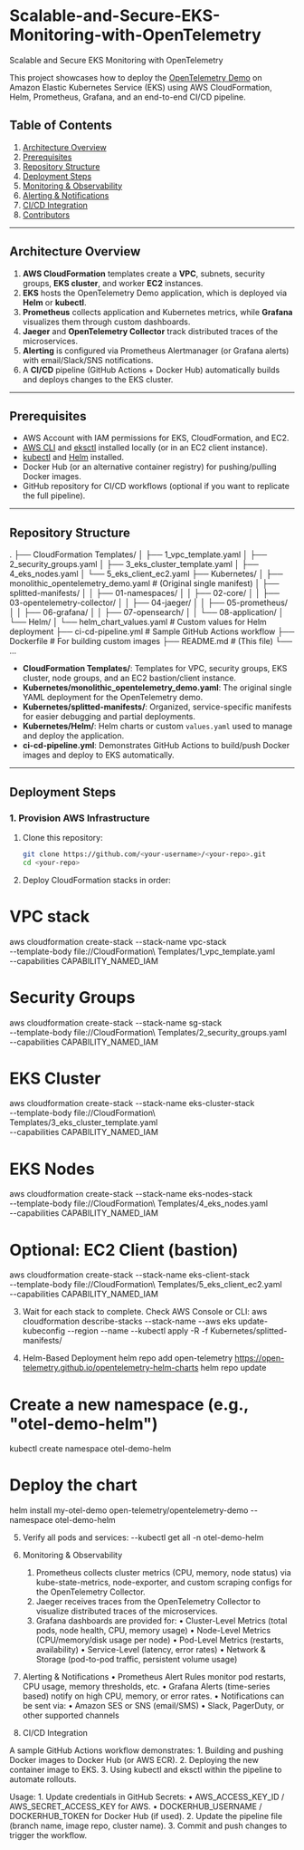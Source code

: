 # Scalable-and-Secure-EKS-Monitoring-with-OpenTelemetry
Scalable and Secure EKS Monitoring with OpenTelemetry

This project showcases how to deploy the [OpenTelemetry Demo](https://github.com/open-telemetry/opentelemetry-demo) on Amazon Elastic Kubernetes Service (EKS) using AWS CloudFormation, Helm, Prometheus, Grafana, and an end-to-end CI/CD pipeline.

## Table of Contents
1. [Architecture Overview](#architecture-overview)  
2. [Prerequisites](#prerequisites)  
3. [Repository Structure](#repository-structure)  
4. [Deployment Steps](#deployment-steps)  
5. [Monitoring & Observability](#monitoring--observability)  
6. [Alerting & Notifications](#alerting--notifications)  
7. [CI/CD Integration](#cicd-integration)  
8. [Contributors](#contributors)  

---

## Architecture Overview
1. **AWS CloudFormation** templates create a **VPC**, subnets, security groups, **EKS cluster**, and worker **EC2** instances.
2. **EKS** hosts the OpenTelemetry Demo application, which is deployed via **Helm** or **kubectl**.
3. **Prometheus** collects application and Kubernetes metrics, while **Grafana** visualizes them through custom dashboards.
4. **Jaeger** and **OpenTelemetry Collector** track distributed traces of the microservices.
5. **Alerting** is configured via Prometheus Alertmanager (or Grafana alerts) with email/Slack/SNS notifications.
6. A **CI/CD** pipeline (GitHub Actions + Docker Hub) automatically builds and deploys changes to the EKS cluster.

---

## Prerequisites
- AWS Account with IAM permissions for EKS, CloudFormation, and EC2.
- [AWS CLI](https://docs.aws.amazon.com/cli/latest/userguide/install-cliv2.html) and [eksctl](https://eksctl.io/) installed locally (or in an EC2 client instance).
- [kubectl](https://kubernetes.io/docs/tasks/tools/) and [Helm](https://helm.sh/docs/intro/install/) installed.
- Docker Hub (or an alternative container registry) for pushing/pulling Docker images.
- GitHub repository for CI/CD workflows (optional if you want to replicate the full pipeline).

---

## Repository Structure

.
├── CloudFormation Templates/
│   ├── 1_vpc_template.yaml
│   ├── 2_security_groups.yaml
│   ├── 3_eks_cluster_template.yaml
│   ├── 4_eks_nodes.yaml
│   └── 5_eks_client_ec2.yaml
├── Kubernetes/
│   ├── monolithic_opentelemetry_demo.yaml       # (Original single manifest)
│   ├── splitted-manifests/
│   │   ├── 01-namespaces/
│   │   ├── 02-core/
│   │   ├── 03-opentelemetry-collector/
│   │   ├── 04-jaeger/
│   │   ├── 05-prometheus/
│   │   ├── 06-grafana/
│   │   ├── 07-opensearch/
│   │   └── 08-application/
│   └── Helm/
│       └── helm_chart_values.yaml              # Custom values for Helm deployment
├── ci-cd-pipeline.yml                          # Sample GitHub Actions workflow
├── Dockerfile                                  # For building custom images
├── README.md                                   # (This file)
└── ...

- **CloudFormation Templates/**: Templates for VPC, security groups, EKS cluster, node groups, and an EC2 bastion/client instance.
- **Kubernetes/monolithic_opentelemetry_demo.yaml**: The original single YAML deployment for the OpenTelemetry demo.
- **Kubernetes/splitted-manifests/**: Organized, service-specific manifests for easier debugging and partial deployments.
- **Kubernetes/Helm/**: Helm charts or custom `values.yaml` used to manage and deploy the application.
- **ci-cd-pipeline.yml**: Demonstrates GitHub Actions to build/push Docker images and deploy to EKS automatically.

---

## Deployment Steps

### 1. Provision AWS Infrastructure
1. Clone this repository:
   ```bash
   git clone https://github.com/<your-username>/<your-repo>.git
   cd <your-repo>

2.	Deploy CloudFormation stacks in order:
# VPC stack
aws cloudformation create-stack --stack-name vpc-stack \
  --template-body file://CloudFormation\ Templates/1_vpc_template.yaml \
  --capabilities CAPABILITY_NAMED_IAM

# Security Groups
aws cloudformation create-stack --stack-name sg-stack \
  --template-body file://CloudFormation\ Templates/2_security_groups.yaml \
  --capabilities CAPABILITY_NAMED_IAM

# EKS Cluster
aws cloudformation create-stack --stack-name eks-cluster-stack \
  --template-body file://CloudFormation\ Templates/3_eks_cluster_template.yaml \
  --capabilities CAPABILITY_NAMED_IAM

# EKS Nodes
aws cloudformation create-stack --stack-name eks-nodes-stack \
  --template-body file://CloudFormation\ Templates/4_eks_nodes.yaml \
  --capabilities CAPABILITY_NAMED_IAM

# Optional: EC2 Client (bastion)
aws cloudformation create-stack --stack-name eks-client-stack \
  --template-body file://CloudFormation\ Templates/5_eks_client_ec2.yaml \
  --capabilities CAPABILITY_NAMED_IAM

3.	Wait for each stack to complete. Check AWS Console or CLI:
aws cloudformation describe-stacks --stack-name <stack-name>
  --aws eks update-kubeconfig --region <your-region> --name <eks-cluster-name>
  --kubectl apply -R -f Kubernetes/splitted-manifests/

4. Helm-Based Deployment
helm repo add open-telemetry https://open-telemetry.github.io/opentelemetry-helm-charts
helm repo update

# Create a new namespace (e.g., "otel-demo-helm")
kubectl create namespace otel-demo-helm

# Deploy the chart
helm install my-otel-demo open-telemetry/opentelemetry-demo --namespace otel-demo-helm

5.	Verify all pods and services:
    --kubectl get all -n otel-demo-helm

6. Monitoring & Observability
	1.	Prometheus collects cluster metrics (CPU, memory, node status) via kube-state-metrics, node-exporter, and custom scraping configs for the OpenTelemetry Collector.
	2.	Jaeger receives traces from the OpenTelemetry Collector to visualize distributed traces of the microservices.
	3.	Grafana dashboards are provided for:
	•	Cluster-Level Metrics (total pods, node health, CPU, memory usage)
	•	Node-Level Metrics (CPU/memory/disk usage per node)
	•	Pod-Level Metrics (restarts, availability)
	•	Service-Level (latency, error rates)
	•	Network & Storage (pod-to-pod traffic, persistent volume usage)

7. Alerting & Notifications
	•	Prometheus Alert Rules monitor pod restarts, CPU usage, memory thresholds, etc.
	•	Grafana Alerts (time-series based) notify on high CPU, memory, or error rates.
	•	Notifications can be sent via:
	•	Amazon SES or SNS (email/SMS)
	•	Slack, PagerDuty, or other supported channels

8. CI/CD Integration

A sample GitHub Actions workflow demonstrates:
	1.	Building and pushing Docker images to Docker Hub (or AWS ECR).
	2.	Deploying the new container image to EKS.
	3.	Using kubectl and eksctl within the pipeline to automate rollouts.

Usage:
	1.	Update credentials in GitHub Secrets:
	•	AWS_ACCESS_KEY_ID / AWS_SECRET_ACCESS_KEY for AWS.
	•	DOCKERHUB_USERNAME / DOCKERHUB_TOKEN for Docker Hub (if used).
	2.	Update the pipeline file (branch name, image repo, cluster name).
	3.	Commit and push changes to trigger the workflow.
